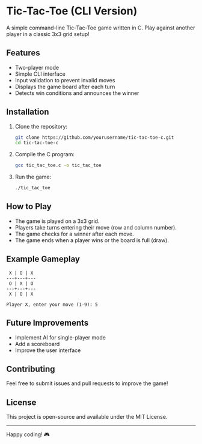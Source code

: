 # Tic-Tac-Toe (CLI Version)

A simple command-line Tic-Tac-Toe game written in C. Play against another player in a classic 3x3 grid setup!

## Features
- Two-player mode
- Simple CLI interface
- Input validation to prevent invalid moves
- Displays the game board after each turn
- Detects win conditions and announces the winner

## Installation

1. Clone the repository:
   ```sh
   git clone https://github.com/yourusername/tic-tac-toe-c.git
   cd tic-tac-toe-c
   ```
2. Compile the C program:
   ```sh
   gcc tic_tac_toe.c -o tic_tac_toe
   ```
3. Run the game:
   ```sh
   ./tic_tac_toe
   ```

## How to Play
- The game is played on a 3x3 grid.
- Players take turns entering their move (row and column number).
- The game checks for a winner after each move.
- The game ends when a player wins or the board is full (draw).

## Example Gameplay
```
 X | O | X 
---+---+---
 O | X | O 
---+---+---
 X | O | X

Player X, enter your move (1-9): 5
```

## Future Improvements
- Implement AI for single-player mode
- Add a scoreboard
- Improve the user interface

## Contributing
Feel free to submit issues and pull requests to improve the game!

## License
This project is open-source and available under the MIT License.

---
Happy coding! 🎮

